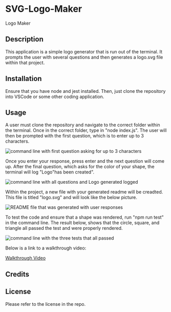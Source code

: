 # SVG-Logo-Maker
Logo Maker

## Description
This application is a simple logo generator that is run out of the terminal. It prompts the user with several questions and then generates a logo.svg file within that project. 

## Installation
Ensure that you have node and jest installed. Then, just clone the repository into VSCode or some other coding application. 

## Usage
A user must clone the repository and navigate to the correct folder within the terminal. Once in the correct folder, type in "node index.js". The user will then be prompted with the first question, which is to enter up to 3 characters.

![command line with first question asking for up to 3 characters](images/readme-question.png)

Once you enter your response, press enter and the next question will come up. After the final question, which asks for the color of your shape, the terminal will log "Logo"has been created".

![command line with all questions and Logo generated logged](images/readme-all-questions.png)

Within the project, a new file with your generated readme will be creadted. This file is titled "logo.svg" and will look like the below picture.

![README file that was generated with user responses](images/generated-readme.png)

To test the code and ensure that a shape was rendered, run "npm run test" in the command line. The result below, shows that the circle, square, and triangle all passed the test and were properly rendered. 


![command line with the three tests that all passed](images/generated-readme.png)

Below is a link to a walkthrough video:

[Walkthrough Video]()

## Credits



## License
Please refer to the license in the repo.